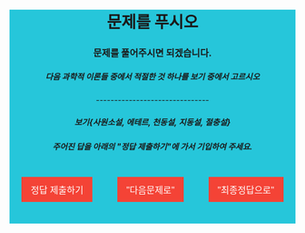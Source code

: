 <html>
<head>
<title>결함동아리 첩자</title>
</head>
<style>
 body {
text-align: center;
}
  button {
background-color: #f44336;
border: none;
color: white;
padding: 10px 16px;
text-align: center;
text-decoration: none;
display: inline-block;
font-size: 16px;
margin: 4px 2px;
cursor: pointer;
}
</style>

<div style="background:#26c6DA">
<h1>문제를 푸시오</h1>
<body>
<h3> 문제를 풀어주시면 되겠습니다.</h3>
  <script>
function dpr(){
   var password;
   var pass1 = "지동설"
  password=prompt("정답을 기입히여 주세요.");
    if(password === pass1) {
      alert("정답입니다. 키워드는 L입니다. 다음문제로 넘어가주세요.");
    } else {
alert("야, 너 문과냐?");
    }
}
</script>
<h5>다음 과학적 이론들 중에서 적절한 것 하나를 보기 중에서 고르시오</h5>
-------------------------------
<h5>보기{사원소설, 에테르, 천동설, 지동설, 절충설}</h5> 
<h5> 주어진 답을 아래의 "정답 제출하기"에 가서 기입하여 주세요.</h5>
<br>
<button onclick="dpr()">정답 제출하기 </button>
&emsp; &emsp;
<button onclick='a herf=https://defaultgroup.github.io/Number7/' > "다음문제로" </button>
&emsp; &emsp;
<button onclick='a herf=https://defaultgroup.github.io/END/'>"최종정답으로" </button>
<br>
<br>
<br>
</body>
</html>
